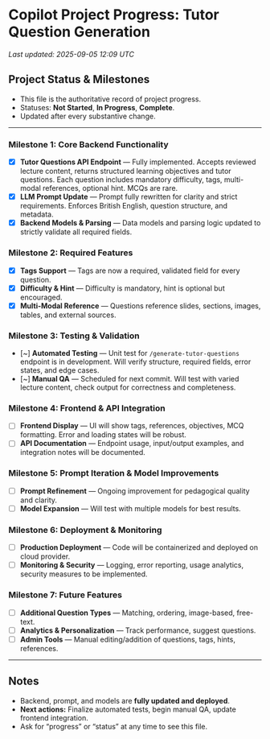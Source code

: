 # Copilot Project Progress: Tutor Question Generation

_Last updated: 2025-09-05 12:09 UTC_

## Project Status & Milestones

- This file is the authoritative record of project progress.
- Statuses: **Not Started**, **In Progress**, **Complete**.
- Updated after every substantive change.

---

### Milestone 1: Core Backend Functionality
- [x] **Tutor Questions API Endpoint** — Fully implemented. Accepts reviewed lecture content, returns structured learning objectives and tutor questions. Each question includes mandatory difficulty, tags, multi-modal references, optional hint. MCQs are rare.
- [x] **LLM Prompt Update** — Prompt fully rewritten for clarity and strict requirements. Enforces British English, question structure, and metadata.
- [x] **Backend Models & Parsing** — Data models and parsing logic updated to strictly validate all required fields.

### Milestone 2: Required Features
- [x] **Tags Support** — Tags are now a required, validated field for every question.
- [x] **Difficulty & Hint** — Difficulty is mandatory, hint is optional but encouraged.
- [x] **Multi-Modal Reference** — Questions reference slides, sections, images, tables, and external sources.

### Milestone 3: Testing & Validation
- [~] **Automated Testing** — Unit test for `/generate-tutor-questions` endpoint is in development. Will verify structure, required fields, error states, and edge cases.
- [~] **Manual QA** — Scheduled for next commit. Will test with varied lecture content, check output for correctness and completeness.

### Milestone 4: Frontend & API Integration
- [ ] **Frontend Display** — UI will show tags, references, objectives, MCQ formatting. Error and loading states will be robust.
- [ ] **API Documentation** — Endpoint usage, input/output examples, and integration notes will be documented.

### Milestone 5: Prompt Iteration & Model Improvements
- [ ] **Prompt Refinement** — Ongoing improvement for pedagogical quality and clarity.
- [ ] **Model Expansion** — Will test with multiple models for best results.

### Milestone 6: Deployment & Monitoring
- [ ] **Production Deployment** — Code will be containerized and deployed on cloud provider.
- [ ] **Monitoring & Security** — Logging, error reporting, usage analytics, security measures to be implemented.

### Milestone 7: Future Features
- [ ] **Additional Question Types** — Matching, ordering, image-based, free-text.
- [ ] **Analytics & Personalization** — Track performance, suggest questions.
- [ ] **Admin Tools** — Manual editing/addition of questions, tags, hints, references.

---

## Notes

- Backend, prompt, and models are **fully updated and deployed**.
- **Next actions:** Finalize automated tests, begin manual QA, update frontend integration.
- Ask for “progress” or “status” at any time to see this file.